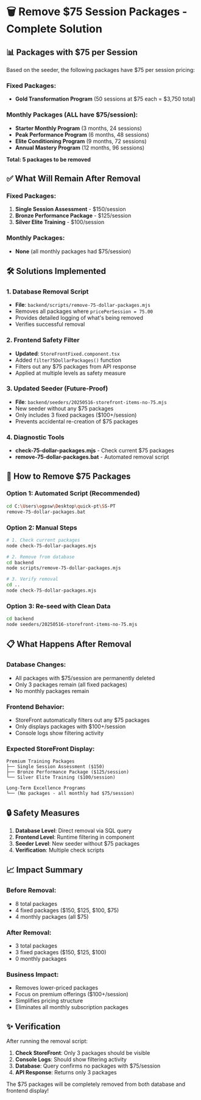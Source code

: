 # 🗑️ Remove $75 Session Packages - Complete Solution

## 📊 Packages with $75 per Session

Based on the seeder, the following packages have $75 per session pricing:

### Fixed Packages:
- **Gold Transformation Program** (50 sessions at $75 each = $3,750 total)

### Monthly Packages (ALL have $75/session):
- **Starter Monthly Program** (3 months, 24 sessions)
- **Peak Performance Program** (6 months, 48 sessions)  
- **Elite Conditioning Program** (9 months, 72 sessions)
- **Annual Mastery Program** (12 months, 96 sessions)

**Total: 5 packages to be removed**

## ✅ What Will Remain After Removal

### Fixed Packages:
1. **Single Session Assessment** - $150/session
2. **Bronze Performance Package** - $125/session  
3. **Silver Elite Training** - $100/session

### Monthly Packages:
- **None** (all monthly packages had $75/session)

## 🛠️ Solutions Implemented

### 1. Database Removal Script
- **File**: `backend/scripts/remove-75-dollar-packages.mjs`
- Removes all packages where `pricePerSession = 75.00`
- Provides detailed logging of what's being removed
- Verifies successful removal

### 2. Frontend Safety Filter
- **Updated**: `StoreFrontFixed.component.tsx`
- Added `filter75DollarPackages()` function
- Filters out any $75 packages from API response
- Applied at multiple levels as safety measure

### 3. Updated Seeder (Future-Proof)
- **File**: `backend/seeders/20250516-storefront-items-no-75.mjs`
- New seeder without any $75 packages
- Only includes 3 fixed packages ($100+/session)
- Prevents accidental re-creation of $75 packages

### 4. Diagnostic Tools
- **check-75-dollar-packages.mjs** - Check current $75 packages
- **remove-75-dollar-packages.bat** - Automated removal script

## 🚀 How to Remove $75 Packages

### Option 1: Automated Script (Recommended)
```bash
cd C:\Users\ogpsw\Desktop\quick-pt\SS-PT
remove-75-dollar-packages.bat
```

### Option 2: Manual Steps
```bash
# 1. Check current packages
node check-75-dollar-packages.mjs

# 2. Remove from database
cd backend
node scripts/remove-75-dollar-packages.mjs

# 3. Verify removal
cd ..
node check-75-dollar-packages.mjs
```

### Option 3: Re-seed with Clean Data
```bash
cd backend
node seeders/20250516-storefront-items-no-75.mjs
```

## 📋 What Happens After Removal

### Database Changes:
- All packages with $75/session are permanently deleted
- Only 3 packages remain (all fixed packages)
- No monthly packages remain

### Frontend Behavior:
- StoreFront automatically filters out any $75 packages
- Only displays packages with $100+/session
- Console logs show filtering activity

### Expected StoreFront Display:
```
Premium Training Packages
├── Single Session Assessment ($150)
├── Bronze Performance Package ($125/session)
└── Silver Elite Training ($100/session)

Long-Term Excellence Programs
└── (No packages - all monthly had $75/session)
```

## 🔒 Safety Measures

1. **Database Level**: Direct removal via SQL query
2. **Frontend Level**: Runtime filtering in component
3. **Seeder Level**: New seeder without $75 packages
4. **Verification**: Multiple check scripts

## 📈 Impact Summary

### Before Removal:
- 8 total packages
- 4 fixed packages ($150, $125, $100, $75)
- 4 monthly packages (all $75)

### After Removal:
- 3 total packages  
- 3 fixed packages ($150, $125, $100)
- 0 monthly packages

### Business Impact:
- Removes lower-priced packages
- Focus on premium offerings ($100+/session)
- Simplifies pricing structure
- Eliminates all monthly subscription packages

## ✨ Verification

After running the removal script:

1. **Check StoreFront**: Only 3 packages should be visible
2. **Console Logs**: Should show filtering activity
3. **Database**: Query confirms no packages with $75/session
4. **API Response**: Returns only 3 packages

The $75 packages will be completely removed from both database and frontend display!
